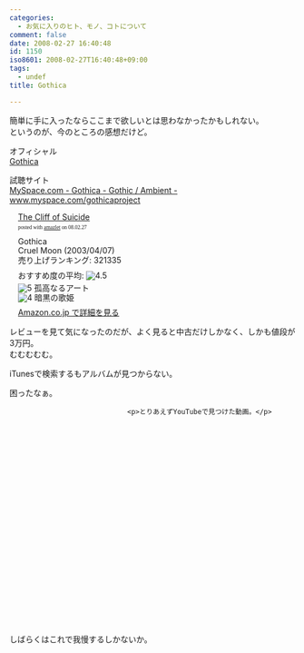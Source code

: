 ```yaml
---
categories:
  - お気に入りのヒト、モノ、コトについて
comment: false
date: 2008-02-27 16:40:48
id: 1150
iso8601: 2008-02-27T16:40:48+09:00
tags:
  - undef
title: Gothica

---
```


<div class="entry-body">
                                 <p>簡単に手に入ったならここまで欲しいとは思わなかったかもしれない。<br />
というのが、今のところの感想だけど。</p>

<p>オフィシャル<br /><a title="Gothica" href="http://www.gothicahomepage.cjb.net/">Gothica</a></p>

<p>試聴サイト<br /><a title="MySpace.com - Gothica - Gothic / Ambient - www.myspace.com/gothicaproject" href="https://myspace.com/gothicaproject">MySpace.com - Gothica - Gothic / Ambient - www.myspace.com/gothicaproject</a></p>

<div class="amazlet-box" style="margin-bottom:0px;"><div class="amazlet-image" style="float:left;"><a href="http://www.amazon.co.jp/exec/obidos/ASIN/B00008S0W7/nqounet-22/ref=nosim/" name="amazletlink" id="amazletlink"></a></div><div class="amazlet-info" style="float:left;margin-left:15px;line-height:120%"><div class="amazlet-name" style="margin-bottom:10px;line-height:120%"><a href="http://www.amazon.co.jp/exec/obidos/ASIN/B00008S0W7/nqounet-22/ref=nosim/" name="amazletlink" id="amazletlink">The Cliff of Suicide</a><div class="amazlet-powered-date" style="font-size:7pt;margin-top:5px;font-family:verdana;line-height:120%">posted with <a href="http://app.amazlet.com/amazlet/" title="The Cliff of Suicide">amazlet</a> on 08.02.27</div></div><div class="amazlet-detail">Gothica <br />Cruel Moon (2003/04/07)<br />売り上げランキング: 321335<br /></div><div class="amazlet-review" style="margin-top:10px; margin-bottom:10px"><div class="amazlet-review-average" style="margin-bottom:5px">おすすめ度の平均: <img src="http://images-jp.amazon.com/images/G/09/x-locale/common/customer-reviews/stars-4-5.gif" alt="4.5" /></div><img src="http://images-jp.amazon.com/images/G/09/x-locale/common/customer-reviews/stars-5-0.gif" alt="5" /> 孤高なるアート<br /><img src="http://images-jp.amazon.com/images/G/09/x-locale/common/customer-reviews/stars-4-0.gif" alt="4" /> 暗黒の歌姫<br /></div><div class="amazlet-link" style="margin-top: 5px"><a href="http://www.amazon.co.jp/exec/obidos/ASIN/B00008S0W7/nqounet-22/ref=nosim/" name="amazletlink" id="amazletlink">Amazon.co.jp で詳細を見る</a></div></div><div class="amazlet-footer" style="clear: left"></div></div>

<p>レビューを見て気になったのだが、よく見ると中古だけしかなく、しかも値段が3万円。<br />
むむむむむ。</p>

<p>iTunesで検索するもアルバムが見つからない。</p>

<p>困ったなぁ。</p>
                              
                                 <p>とりあえずYouTubeで見つけた動画。</p>

<p><object width="425" height="355"><param name="movie" value="http://www.youtube.com/v/GeVoCQwIa8c&amp;rel=0&amp;color1=0x3a3a3a&amp;color2=0x999999&amp;border=0" /><param name="wmode" value="transparent" /><embed src="http://www.youtube.com/v/GeVoCQwIa8c&amp;rel=0&amp;color1=0x3a3a3a&amp;color2=0x999999&amp;border=0" type="application/x-shockwave-flash" wmode="transparent" width="425" height="355"></embed></object></p>

<p>しばらくはこれで我慢するしかないか。<br /></p>
                              </div>
    	